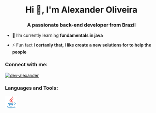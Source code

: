 <h1 align="center">Hi 👋, I'm Alexander Oliveira</h1>
<h3 align="center">A passionate back-end developer from Brazil</h3>

- 🌱 I’m currently learning **fundamentals in java**

- ⚡ Fun fact **I certanly that, I like create a new solutions for to help the people**

<h3 align="left">Connect with me:</h3>
<p align="left">
<a href="https://linkedin.com/in/dev-alexander" target="blank"><img align="center" src="https://raw.githubusercontent.com/rahuldkjain/github-profile-readme-generator/master/src/images/icons/Social/linked-in-alt.svg" alt="dev-alexander" height="30" width="40" /></a>
</p>

<h3 align="left">Languages and Tools:</h3>
<p align="left"> <a href="https://www.java.com" target="_blank" rel="noreferrer"> <img src="https://raw.githubusercontent.com/devicons/devicon/master/icons/java/java-original.svg" alt="java" width="40" height="40"/> </a> </p>
